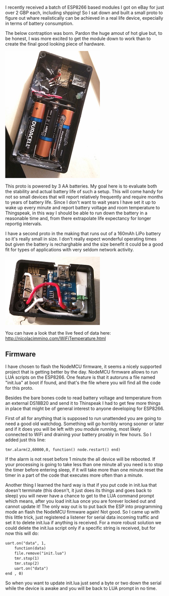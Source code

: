 
I recently received a batch of ESP8266 based modules I got on eBay for just over 2 GBP each, including shpping! So I sat down and built a small proto to figure out whare realistically can be achieved in a real life device, expecially in terms of battery consumption.

The below contraption was born. Pardon the huge amout of hot glue but, to be honest, I was more excited to get the module down to work than to create the final good looking piece of hardware.

![Proto](documentation/images/proto.jpg)

This proto is powered by 3 AA batteries. My goal here is to evaluate both the stability and actual battery life of such a setup. This will come handy for not so small devices that will report relatively frequently and require months to years of battery life. Since I don't want to wait years I have set it up to wake up every minute and report battery voltage and room temperature to Thingspeak, in this way I should be able to run down the battery in a reasonable time and, from there extrapolate life expectancy for longer reportig intervals.

I have a second proto in the making that runs out of a 160mAh LiPo battery so it's really small in size. I don't really expect wonderful operating times but given the battery is recharghable and the size benefit it could be a good fit for types of applications with very seldom network activity.

![Proto](documentation/images/proto2.jpg)

You can have a look that the live feed of data here: http://nicolacimmino.com/WiFiTemperature.html

## Firmware

I have chosen to flash the NodeMCU firmware, it seems a nicely supported project that is getting better by the day. NodeMCU firmware allows to run LUA scripts on the ESP8266. One feature is that it autoruns a file named "init.lua" at boot if found, and that's the file where you will find all the code for this proto.

Besides the bare bones code to read battery voltage and temperature from an external DS18B20 and send it to Thinspeak I had to get few more things in place that might be of general interest to anyone developing for ESP8266.

First of all for anything that is supposed to run unattended you are going to need a good old watchdog. Something will go horribly wrong sooner or later and if it does you will be left with you module running, most likely connected to WiFi and draining your battery proably in few hours. So I added just this line:

    tmr.alarm(2,60000,0, function() node.restart() end)

If the alarm is not reset before 1 minute the all device will be rebooted. If your processing is going to take less than one minute all you need is to stop the timer before entering sleep, if it will take more than one minute reset the timer in a part of the code that executes more often than a minute.

Another thing I learned the hard way is that if you put code in init.lua that doesn't terminate (this doesn't, it just does its things and goes back to sleep) you will never have a chance to get to the LUA command prompt which means, after you load init.lua once you are forever locked out and cannot update it! The only way out is to put back the ESP into programming mode an flash the NodeMCU firmware again! Not good. So I came up with this little trick, just registered a listener for serial data incoming traffic and set it to delete init.lua if anything is received. For a more robust solution we could delete the init.lua script only if a specific string is received, but for now this will do:

    uart.on("data", 1,  
        function(data) 
        file.remove("init.lua")
        tmr.stop(1)
        tmr.stop(2)      
        uart.on("data")  
    end , 0)
    
So when you want to update init.lua just send a byte or two down the serial while the device is awake and you will be back to LUA prompt in no time.
